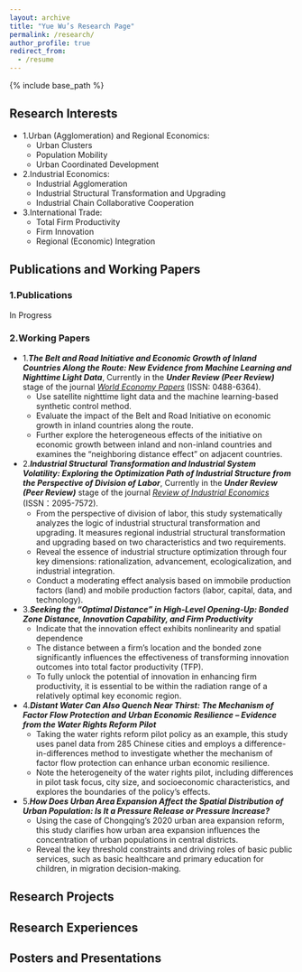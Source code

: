 ```yaml
---
layout: archive
title: "Yue Wu’s Research Page"
permalink: /research/
author_profile: true
redirect_from:
  - /resume
---
```


{% include base_path %}
## Research Interests
- 1.Urban (Agglomeration) and Regional Economics:
  - Urban Clusters
  - Population Mobility
  - Urban Coordinated Development
- 2.Industrial Economics:
  - Industrial Agglomeration
  - Industrial Structural Transformation and Upgrading
  - Industrial Chain Collaborative Cooperation
- 3.International Trade:
  - Total Firm Productivity
  - Firm Innovation
  - Regional (Economic) Integration
## Publications and Working Papers
### 1.Publications
In Progress
### 2.Working Papers
- 1.***The Belt and Road Initiative and Economic Growth of Inland Countries Along the Route: New Evidence from Machine Learning and Nighttime Light Data***, Currently in the ***Under Review (Peer Review)*** stage of the journal [*World Economy Papers*](http://sjjjwh.magtech.com.cn/CN/0488-6364/home.shtml) (ISSN: 0488-6364).
  - Use satellite nighttime light data and the machine learning-based synthetic control method.
  - Evaluate the impact of the Belt and Road Initiative on economic growth in inland countries along the route.
  - Further explore the heterogeneous effects of the initiative on economic growth between inland and non-inland countries and examines the “neighboring distance effect” on adjacent countries.
- 2.***Industrial Structural Transformation and Industrial System Volatility: Exploring the Optimization Path of Industrial Structure from the Perspective of Division of Labor***, Currently in the ***Under Review (Peer Review)*** stage of the journal [*Review of Industrial Economics*](https://xdch.cbpt.cnki.net/WKG/WebPublication/index.aspx?mid=xdch) (ISSN：2095-7572).
  - From the perspective of division of labor, this study systematically analyzes the logic of industrial structural transformation and upgrading. It measures regional industrial structural transformation and upgrading based on two characteristics and two requirements.
  - Reveal the essence of industrial structure optimization through four key dimensions: rationalization, advancement, ecologicalization, and industrial integration.
  - Conduct a moderating effect analysis based on immobile production factors (land) and mobile production factors (labor, capital, data, and technology).
- 3.***Seeking the “Optimal Distance” in High-Level Opening-Up: Bonded Zone Distance, Innovation Capability, and Firm Productivity***
  - Indicate that the innovation effect exhibits nonlinearity and spatial dependence
  - The distance between a firm’s location and the bonded zone significantly influences the effectiveness of transforming innovation outcomes into total factor productivity (TFP).
  - To fully unlock the potential of innovation in enhancing firm productivity, it is essential to be within the radiation range of a relatively optimal key economic region.
- 4.***Distant Water Can Also Quench Near Thirst: The Mechanism of Factor Flow Protection and Urban Economic Resilience – Evidence from the Water Rights Reform Pilot***
  - Taking the water rights reform pilot policy as an example, this study uses panel data from 285 Chinese cities and employs a difference-in-differences method to investigate whether the mechanism of factor flow protection can enhance urban economic resilience.
  - Note the heterogeneity of the water rights pilot, including differences in pilot task focus, city size, and socioeconomic characteristics, and explores the boundaries of the policy’s effects.
- 5.***How Does Urban Area Expansion Affect the Spatial Distribution of Urban Population: Is It a Pressure Release or Pressure Increase?***
  - Using the case of Chongqing’s 2020 urban area expansion reform, this study clarifies how urban area expansion influences the concentration of urban populations in central districts.
  - Reveal the key threshold constraints and driving roles of basic public services, such as basic healthcare and primary education for children, in migration decision-making.
## Research Projects

## Research Experiences

## Posters and Presentations





